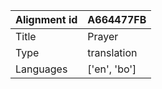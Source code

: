 |Alignment id | A664477FB
| --- | --- 
|Title | Prayer 
|Type | translation
|Languages | ['en', 'bo']